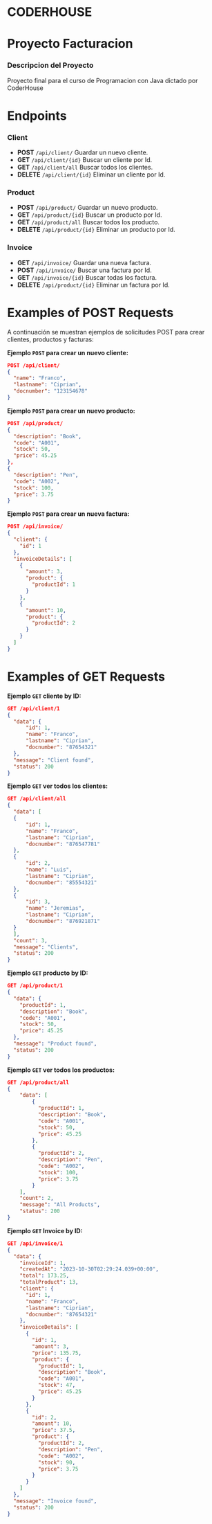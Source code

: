 # CODERHOUSE
# Proyecto Facturacion 

### Descripcion del Proyecto

Proyecto final para el curso de Programacion con Java dictado por CoderHouse

# Endpoints

### Client

- **POST** `/api/client/` Guardar un nuevo cliente.
- **GET** `/api/client/{id}` Buscar un cliente por Id.
- **GET** `/api/client/all` Buscar todos los clientes.
- **DELETE** `/api/client/{id}` Eliminar un cliente por Id.

### Product

- **POST** `/api/product/` Guardar un nuevo producto.
- **GET** `/api/product/{id}` Buscar un producto por Id.
- **GET** `/api/product/all` Buscar todos los producto.
- **DELETE** `/api/product/{id}` Eliminar un producto por Id.

### Invoice

- **GET** `/api/invoice/` Guardar una nueva factura.
- **POST** `/api/invoice/` Buscar una factura por Id.
- **GET** `/api/invoice/{id}` Buscar todas los factura.
- **DELETE** `/api/product/{id}` Eliminar un factura por Id.

# Examples of POST Requests

A continuación se muestran ejemplos de solicitudes POST para crear clientes, productos y facturas:

**Ejemplo `POST` para crear un nuevo cliente:**

```json
POST /api/client/
{
  "name": "Franco",
  "lastname": "Ciprian",
  "docnumber": "123154678"
}
```

**Ejemplo `POST` para crear un nuevo producto:**

```json
POST /api/product/
{
  "description": "Book",
  "code": "A001",
  "stock": 50,
  "price": 45.25
},
{
  "description": "Pen",
  "code": "A002",
  "stock": 100,
  "price": 3.75
}
```

**Ejemplo `POST` para crear un nueva factura:**

```json
POST /api/invoice/
{
  "client": {
    "id": 1
  },
  "invoiceDetails": [
    {
      "amount": 3,
      "product": {
        "productId": 1
      }
    },
    {
      "amount": 10,
      "product": {
        "productId": 2
      }
    }
  ]
}
```

# Examples of GET Requests

**Ejemplo `GET` cliente by ID:**

```json
GET /api/client/1
{
  "data": {
      "id": 1,
      "name": "Franco",
      "lastname": "Ciprian",
      "docnumber": "87654321"
  },
  "message": "Client found",
  "status": 200
}
```

**Ejemplo `GET` ver todos los clientes:**

```json
GET /api/client/all
{
  "data": [
  {
      "id": 1,
      "name": "Franco",
      "lastname": "Ciprian",
      "docnumber": "876547781"
  },
  {
      "id": 2,
      "name": "Luis",
      "lastname": "Ciprian",
      "docnumber": "85554321"
  },
  {
      "id": 3,
      "name": "Jeremias",
      "lastname": "Ciprian",
      "docnumber": "876921871"
  }
  ],
  "count": 3,
  "message": "Clients",
  "status": 200
}
```

**Ejemplo `GET` producto by ID:**

```json
GET /api/product/1
{
  "data": {
    "productId": 1,
    "description": "Book",
    "code": "A001",
    "stock": 50,
    "price": 45.25
  },
  "message": "Product found",
  "status": 200
}
```

**Ejemplo `GET` ver todos los productos:**

```json
GET /api/product/all
{
    "data": [
        {
          "productId": 1,
          "description": "Book",
          "code": "A001",
          "stock": 50,
          "price": 45.25
        },
        {
          "productId": 2,
          "description": "Pen",
          "code": "A002",
          "stock": 100,
          "price": 3.75
        }
    ],
    "count": 2,
    "message": "All Products",
    "status": 200
}
```


**Ejemplo `GET` Invoice by ID:**

```json
GET /api/invoice/1
{
  "data": {
    "invoiceId": 1,
    "createdAt": "2023-10-30T02:29:24.039+00:00",
    "total": 173.25,
    "totalProduct": 13,
    "client": {
      "id": 1,
      "name": "Franco",
      "lastname": "Ciprian",
      "docnumber": "87654321"
    },
    "invoiceDetails": [
      {
        "id": 1,
        "amount": 3,
        "price": 135.75,
        "product": {
          "productId": 1,
          "description": "Book",
          "code": "A001",
          "stock": 47,
          "price": 45.25
        }
      },
      {
        "id": 2,
        "amount": 10,
        "price": 37.5,
        "product": {
          "productId": 2,
          "description": "Pen",
          "code": "A002",
          "stock": 90,
          "price": 3.75
        }
      }
    ]
  },
  "message": "Invoice found",
  "status": 200
}
```


